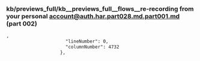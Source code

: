 ### kb/previews_full/kb__previews_full__flows__re-recording from your personal account@auth.har.part028.md.part001.md (part 002)

```md
,
                      "lineNumber": 0,
                      "columnNumber": 4732
                    },
```

```
